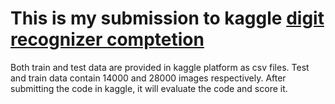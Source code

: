 # This is my submission to kaggle [digit recognizer comptetion](https://www.kaggle.com/competitions/digit-recognizer)


Both train and test data are provided in kaggle platform as csv files. 
Test and train data contain 14000 and 28000 images respectively.
After submitting the code in kaggle, it will evaluate the code and score it.

